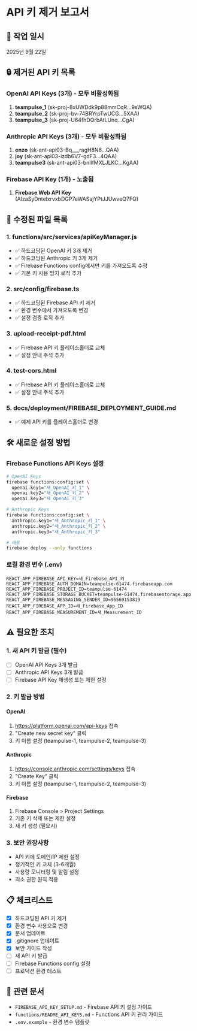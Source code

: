 # API 키 제거 보고서

## 📅 작업 일시
2025년 9월 22일

## 🔒 제거된 API 키 목록

### OpenAI API Keys (3개) - 모두 비활성화됨
1. **teampulse_1** (sk-proj-8xUWDdk9p88mmCqR...9sWQA)
2. **teampulse_2** (sk-proj-bv-74BRYrpTwUCG...5XAA)  
3. **teampulse_3** (sk-proj-U64fhDQrbAtLUnq...CgA)

### Anthropic API Keys (3개) - 모두 비활성화됨
1. **enzo** (sk-ant-api03-Bq___ragH8N6...QAA)
2. **joy** (sk-ant-api03-izdb6V7-gdF3...4QAA)
3. **teampulse3** (sk-ant-api03-bnllfMXLJLKC...KgAA)

### Firebase API Key (1개) - 노출됨
1. **Firebase Web API Key** (AIzaSyDntelxrvxbDGP7eWASajYPtJJUwveQ7FQ)

## 📝 수정된 파일 목록

### 1. **functions/src/services/apiKeyManager.js**
- ✅ 하드코딩된 OpenAI 키 3개 제거
- ✅ 하드코딩된 Anthropic 키 3개 제거
- ✅ Firebase Functions config에서만 키를 가져오도록 수정
- ✅ 기본 키 사용 방지 로직 추가

### 2. **src/config/firebase.ts**
- ✅ 하드코딩된 Firebase API 키 제거
- ✅ 환경 변수에서 가져오도록 변경
- ✅ 설정 검증 로직 추가

### 3. **upload-receipt-pdf.html**
- ✅ Firebase API 키 플레이스홀더로 교체
- ✅ 설정 안내 주석 추가

### 4. **test-cors.html**
- ✅ Firebase API 키 플레이스홀더로 교체
- ✅ 설정 안내 주석 추가

### 5. **docs/deployment/FIREBASE_DEPLOYMENT_GUIDE.md**
- ✅ 예제 API 키를 플레이스홀더로 변경

## 🛠️ 새로운 설정 방법

### Firebase Functions API Keys 설정
```bash
# OpenAI Keys
firebase functions:config:set \
  openai.key1="새_OpenAI_키_1" \
  openai.key2="새_OpenAI_키_2" \
  openai.key3="새_OpenAI_키_3"

# Anthropic Keys  
firebase functions:config:set \
  anthropic.key1="새_Anthropic_키_1" \
  anthropic.key2="새_Anthropic_키_2" \
  anthropic.key3="새_Anthropic_키_3"

# 배포
firebase deploy --only functions
```

### 로컬 환경 변수 (.env)
```env
REACT_APP_FIREBASE_API_KEY=새_Firebase_API_키
REACT_APP_FIREBASE_AUTH_DOMAIN=teampulse-61474.firebaseapp.com
REACT_APP_FIREBASE_PROJECT_ID=teampulse-61474
REACT_APP_FIREBASE_STORAGE_BUCKET=teampulse-61474.firebasestorage.app
REACT_APP_FIREBASE_MESSAGING_SENDER_ID=96569153819
REACT_APP_FIREBASE_APP_ID=새_Firebase_App_ID
REACT_APP_FIREBASE_MEASUREMENT_ID=새_Measurement_ID
```

## ⚠️ 필요한 조치

### 1. 새 API 키 발급 (필수)
- [ ] OpenAI API Keys 3개 발급
- [ ] Anthropic API Keys 3개 발급
- [ ] Firebase API Key 재생성 또는 제한 설정

### 2. 키 발급 방법

#### OpenAI
1. https://platform.openai.com/api-keys 접속
2. "Create new secret key" 클릭
3. 키 이름 설정 (teampulse-1, teampulse-2, teampulse-3)

#### Anthropic
1. https://console.anthropic.com/settings/keys 접속
2. "Create Key" 클릭
3. 키 이름 설정 (teampulse-1, teampulse-2, teampulse-3)

#### Firebase
1. Firebase Console > Project Settings
2. 기존 키 삭제 또는 제한 설정
3. 새 키 생성 (필요시)

### 3. 보안 권장사항
- API 키에 도메인/IP 제한 설정
- 정기적인 키 교체 (3-6개월)
- 사용량 모니터링 및 알림 설정
- 최소 권한 원칙 적용

## 📋 체크리스트

- [x] 하드코딩된 API 키 제거
- [x] 환경 변수 사용으로 변경
- [x] 문서 업데이트
- [x] .gitignore 업데이트
- [x] 보안 가이드 작성
- [ ] 새 API 키 발급
- [ ] Firebase Functions config 설정
- [ ] 프로덕션 환경 테스트

## 🔗 관련 문서
- `FIREBASE_API_KEY_SETUP.md` - Firebase API 키 설정 가이드
- `functions/README_API_KEYS.md` - Functions API 키 관리 가이드
- `.env.example` - 환경 변수 템플릿